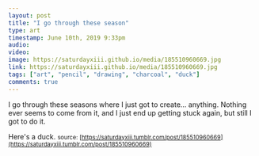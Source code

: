 ```yaml
---
layout: post
title: "I go through these season"
type: art
timestamp: June 10th, 2019 9:33pm
audio: 
video: 
image: https://saturdayxiii.github.io/media/185510960669.jpg
link: https://saturdayxiii.github.io/media/185510960669.jpg
tags: ["art", "pencil", "drawing", "charcoal", "duck"]
comments: true
---
```

I go through these seasons where I just got to create&hellip; anything.  Nothing ever seems to come from it, and I just end up getting stuck again, but still I got to do it.

Here's a duck.
<small>source: [https://saturdayxiii.tumblr.com/post/185510960669](https://saturdayxiii.tumblr.com/post/185510960669)</small>